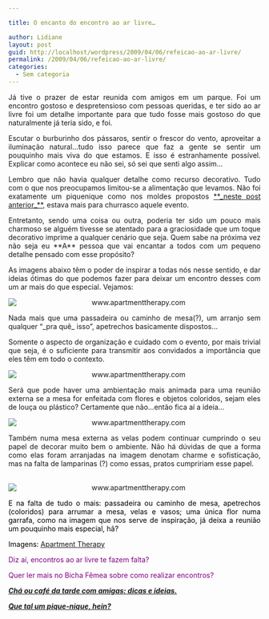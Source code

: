 ```yaml
---

title: O encanto do encontro ao ar livre…

author: Lidiane
layout: post
guid: http://localhost/wordpress/2009/04/06/refeicao-ao-ar-livre/
permalink: /2009/04/06/refeicao-ao-ar-livre/
categories:
  - Sem categoria
---
```

<p style="text-align: justify;">
  Já tive o prazer de estar reunida com amigos em um parque. Foi um encontro gostoso e despretensioso com pessoas queridas, e ter sido ao ar livre foi um detalhe importante para que tudo fosse mais gostoso do que naturalmente já teria sido, e foi.<a href="http://www.trololodemulher.com.br/blog/wp-content/uploads/2009/04/clip-image00119.gif"></a>
</p>

<p style="text-align: justify;">
  Escutar o burburinho dos pássaros, sentir o frescor do vento, aproveitar a iluminação natural…tudo isso parece que faz a gente se sentir um pouquinho mais viva do que estamos. E isso é estranhamente possível. Explicar como acontece eu não sei, só sei que senti algo assim…
</p>

<p style="text-align: justify;">
  Lembro que não havia qualquer detalhe como recurso decorativo. Tudo com o que nos preocupamos limitou-se a alimentação que levamos. Não foi exatamente um piquenique como nos moldes propostos <a href="http://www.trololodemulher.com.br/2009/02/01/que-tal-um-piquenique-hein/">**_neste post anterior_**</a>, estava mais para churrasco aquele evento.
</p>

<p style="text-align: justify;">
  Entretanto, sendo uma coisa ou outra, poderia ter sido um pouco mais charmoso se alguém tivesse se atentado para a graciosidade que um toque decorativo imprime a qualquer cenário que seja. Quem sabe na próxima vez não seja eu **A** pessoa que vai encantar a todos com um pequeno detalhe pensado com esse propósito?<a href="http://www.trololodemulher.com.br/blog/wp-content/uploads/2009/04/clip-image00144.gif"></a>
</p>

<p style="text-align: justify;">
  As imagens abaixo têm o poder de inspirar a todas nós nesse sentido, e dar ideias ótimas do que podemos fazer para deixar um encontro desses com um ar mais do que especial. Vejamos:
</p>

<p style="text-align: center;">
  <img class="aligncenter" style="display: block; float: none; margin-left: auto; margin-right: auto;" title="www.apartmenttherapy.com" src="http://atgallery.apartmenttherapy.com/assets/0006/9721/01_atlanta-bartlett-outdoor-ta_rect540.jpg" alt="www.apartmenttherapy.com" />
</p>

<p style="text-align: justify;">
  Nada mais que uma passadeira ou caminho de mesa(?), um arranjo sem qualquer “_pra quê_ isso”, apetrechos basicamente dispostos…
</p>

<p style="text-align: justify;">
  Somente o aspecto de organização e cuidado com o evento, por mais trivial que seja, é o suficiente para transmitir aos convidados a importância que eles têm em todo o contexto. <a href="http://www.trololodemulher.com.br/blog/wp-content/uploads/2009/04/clip-image00163.gif"></a>
</p>

<p style="text-align: center;">
  <img class="aligncenter" style="display: block; float: none; margin-left: auto; margin-right: auto;" title="www.apartmenttherapy.com" src="http://atgallery.apartmenttherapy.com/assets/0006/9731/02_house-beautiful-colorful-ou_rect540.jpg" alt="www.apartmenttherapy.com" />
</p>

<p style="text-align: justify;">
  Será que pode haver uma ambientação mais animada para uma reunião externa se a mesa for enfeitada com flores e objetos coloridos, sejam eles de louça ou plástico? Certamente que não…então fica aí a ideia…<a href="http://www.trololodemulher.com.br/blog/wp-content/uploads/2009/04/clip-image00182.gif"></a>
</p>

<p style="text-align: center;">
  <img class="aligncenter" style="display: block; float: none; margin-left: auto; margin-right: auto;" title="www.apartmenttherapy.com" src="http://atgallery.apartmenttherapy.com/assets/0006/9741/03_villa-collection-out-door-t_rect540.jpg" alt="www.apartmenttherapy.com" />
</p>

<p style="text-align: justify;">
  Também numa mesa externa as velas podem continuar cumprindo o seu papel de decorar muito bem o ambiente. Não há dúvidas de que a forma como elas foram arranjadas na imagem denotam charme e sofisticação, mas na falta de lamparinas (?) como essas, pratos cumpririam esse papel.
</p>

<p style="text-align: center;">
   <img class="aligncenter" style="display: block; float: none; margin-left: auto; margin-right: auto;" title="www.apartmenttherapy.com" src="http://atgallery.apartmenttherapy.com/assets/0006/9761/05_chriscourt-via-shannon-fric_rect540.jpg" alt="www.apartmenttherapy.com" />
</p>

<p style="text-align: justify;">
  <span style="color: #800080;"><span style="color: #000000;">E na falta de tudo o mais: passadeira ou caminho de mesa, apetrechos (coloridos) para arrumar a mesa,</span> </span><span style="color: #000000;">velas e vasos; uma única flor numa garrafa, como na imagem que nos serve de inspiração, já deixa a reunião um pouquinho mais especial, hã?<a href="http://www.trololodemulher.com.br/blog/wp-content/uploads/2009/04/clip-image001123.gif"></a></span>
</p>

<span style="color: #000000;">Imagens: [Apartment Therapy](http://www.apartmenttherapy.com/) </span>

<span style="color: #800080;">Diz aí, encontros ao ar livre te fazem falta?</span>

<span style="color: #800080;">Quer ler mais no Bicha Fêmea sobre como realizar encontros?</span>

<span style="color: #800080;">**_<a href="http://www.trololodemulher.com.br/2010/07/12/cha-cafe-da-tarde/" target="_self">Chá ou café da tarde com amigas: dicas e ideias.</a>_**</span>

<span style="color: #800080;">**_<a href="http://www.trololodemulher.com.br/2009/02/01/piquenique/" target="_self">Que tal um pique-nique, hein?</a>_**</span>